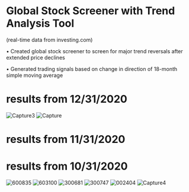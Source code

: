 #  Global Stock Screener with Trend Analysis Tool
 (real-time data from investing.com)

• Created global stock screener to screen for major trend reversals after extended price declines

• Generated trading signals based on change in direction of 18-month simple moving average

# results from 12/31/2020
![Capture3](https://user-images.githubusercontent.com/35648851/105541961-3228ac00-5cbe-11eb-8583-7e5fa1e9ef79.PNG)
![Capture](https://user-images.githubusercontent.com/35648851/105547912-a23a3080-5cc4-11eb-90ae-a3648049ba5a.PNG)

# results from 11/31/2020

# results from 10/31/2020

![600835](https://user-images.githubusercontent.com/35648851/99133465-bcc69e00-25df-11eb-9469-2f28218f129f.png)
![603100](https://user-images.githubusercontent.com/35648851/99133473-c3551580-25df-11eb-8af3-1a430b2af1fb.png)
![300681](https://user-images.githubusercontent.com/35648851/99133485-cc45e700-25df-11eb-8082-d06429d37bf8.png)
![300747](https://user-images.githubusercontent.com/35648851/99133495-d49e2200-25df-11eb-83d9-0ae38c87894f.png)
![002404](https://user-images.githubusercontent.com/35648851/99133506-dff14d80-25df-11eb-8da1-b61c0b4b32e3.png)
![Capture4](https://user-images.githubusercontent.com/35648851/99263876-5e6b0c80-27e5-11eb-92d5-3d984fa893c8.JPG)
